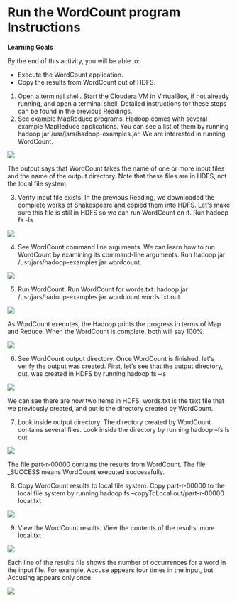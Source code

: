 # Run the WordCount program Instructions

**Learning Goals**

By the end of this activity, you will be able to:

- Execute the WordCount application.
- Copy the results from WordCount out of HDFS.


1. Open a terminal shell. Start the Cloudera VM in VirtualBox, if not already running, and open a terminal shell. Detailed instructions for these steps can be found in the previous Readings.
2. See example MapReduce programs. Hadoop comes with several example MapReduce applications. You can see a list of them by running hadoop jar /usr/jars/hadoop-examples.jar. We are interested in running WordCount.

![](https://d3c33hcgiwev3.cloudfront.net/imageAssetProxy.v1/phTfYLwcEeWdfA6efk4-Nw_aaa4689dad0a0b114dc4061ac1a1b8f6_hadoop-examples.png?expiry=1706745600000&hmac=B0uE6OodjXIVqhwvWOCARfWJhAWLIHkZrOzYuEE5iLo)

The output says that WordCount takes the name of one or more input files and the name of the output directory. Note that these files are in HDFS, not the local file system.

3. Verify input file exists. In the previous Reading, we downloaded the complete works of Shakespeare and copied them into HDFS. Let's make sure this file is still in HDFS so we can run WordCount on it. Run hadoop fs -ls

![](https://d3c33hcgiwev3.cloudfront.net/imageAssetProxy.v1/zK2s-NHoEeWbSgqxBCBhEw_9b7235cea93cf0d51d2e05071012660b_hdfs-ls-copytohdfs.png?expiry=1706745600000&hmac=rbLri67rdFdkyK8pAtsq0OmiL1Hg1WY2b3pLSG6KBuk)

4. See WordCount command line arguments. We can learn how to run WordCount by examining its command-line arguments. Run hadoop jar /usr/jars/hadoop-examples.jar wordcount.

![](https://d3c33hcgiwev3.cloudfront.net/imageAssetProxy.v1/8RuRxrwcEeWtBA4YeZyKCw_8965d75626bc9b93bad534a1abdd0069_wc-usage.png?expiry=1706745600000&hmac=aBe6HzzfpJuyQc9Re2AgfTodRyww3bbSoz-0pfUjeGE)

5. Run WordCount. Run WordCount for words.txt: hadoop jar /usr/jars/hadoop-examples.jar wordcount words.txt out

![](https://d3c33hcgiwev3.cloudfront.net/imageAssetProxy.v1/_o5iCtHoEeWbSgqxBCBhEw_a5ab56276d71eb5fe090494a14ff84a3_wc-start.png?expiry=1706745600000&hmac=Dkvrfqb_EEm-zVz48VzrY9hQsvV0hc4Y43lQcZzBx7c)

As WordCount executes, the Hadoop prints the progress in terms of Map and Reduce. When the WordCount is complete, both will say 100%.

![](https://d3c33hcgiwev3.cloudfront.net/imageAssetProxy.v1/CWyEm9HpEeWbSgqxBCBhEw_95fd7852882712afaa3788808ccf2fec_wc-progress.png?expiry=1706745600000&hmac=z3Lt7ZDC_5ckg5VbOTDPEYepho9TiG7U8KGzsM8zWL4)

6. See WordCount output directory. Once WordCount is finished, let's verify the output was created. First, let's see that the output directory, out, was created in HDFS by running hadoop fs –ls

![](https://d3c33hcgiwev3.cloudfront.net/imageAssetProxy.v1/UqAk6tHpEeWJYg65RLEZEQ_3c31576c5d4b166438e384e841d7d2a1_hdfs-ls.png?expiry=1706745600000&hmac=YoMCqLFlwg2R6rPim1QkLORyFyAE4dRxmEajNbu4GQg)

We can see there are now two items in HDFS: words.txt is the text file that we previously created, and out is the directory created by WordCount. 

7. Look inside output directory. The directory created by WordCount contains several files. Look inside the directory by running hadoop –fs ls out

![](https://d3c33hcgiwev3.cloudfront.net/imageAssetProxy.v1/eRgC39HpEeWjTxJlqDdk5Q_3bc3a4ef35bbe134d582cb3514f4e317_hdfs-ls-out.png?expiry=1706745600000&hmac=NTLVNlAmYNT-yyMDPmrRriBU1xuv4hoTfDZ45vSPtGw)

The file part-r-00000 contains the results from WordCount. The file _SUCCESS means WordCount executed successfully.

8. Copy WordCount results to local file system.  Copy part-r-00000 to the local file system by running hadoop fs –copyToLocal out/part-r-00000 local.txt

![](https://d3c33hcgiwev3.cloudfront.net/imageAssetProxy.v1/juHckNHpEeWjTxJlqDdk5Q_e6308a1cba5fedb002a325946cd4467c_hdfs-copytolocal.png?expiry=1706745600000&hmac=L7szvnKkj95g2jsaCd1PWNXN1qeBfxj1kZnxaBRxbc0)

9. View the WordCount results. View the contents of the results: more local.txt

![](https://d3c33hcgiwev3.cloudfront.net/imageAssetProxy.v1/ponFPNHpEeWbSgqxBCBhEw_53ffe3b3fbdb22779154f157b0ca909b_more-local.png?expiry=1706745600000&hmac=pDy9_BK4DFc1xE4rMsoItvP_Fq6ofkDJeOaX86H2G0s)

Each line of the results file shows the number of occurrences for a word in the input file. For example, Accuse appears four times in the input, but Accusing appears only once.

![](https://d3c33hcgiwev3.cloudfront.net/imageAssetProxy.v1/x3NeYtHpEeWvxwo5BbZD3w_c7b0e17251de7d370bc1e54d7afca7a5_local-contents.png?expiry=1706745600000&hmac=Gt6WZCA_Vkuv_Ll0F1EERVStln2YtLRXfH-v3qfoPuU)
